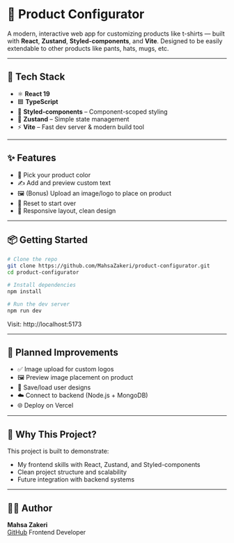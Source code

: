 # 🧵 Product Configurator

A modern, interactive web app for customizing products like t-shirts — built with **React**, **Zustand**, **Styled-components**, and **Vite**. Designed to be easily extendable to other products like pants, hats, mugs, etc.

---

## 🚀 Tech Stack

- ⚛️ **React 19**
- 🟦 **TypeScript**
- 🎨 **Styled-components** – Component-scoped styling
- 🧠 **Zustand** – Simple state management
- ⚡ **Vite** – Fast dev server & modern build tool

---

## ✨ Features

- 🎨 Pick your product color
- ✍️ Add and preview custom text
- 🖼️ (Bonus) Upload an image/logo to place on product
- 🧼 Reset to start over
- 📱 Responsive layout, clean design

---

## 📦 Getting Started

```bash
# Clone the repo
git clone https://github.com/MahsaZakeri/product-configurator.git
cd product-configurator

# Install dependencies
npm install

# Run the dev server
npm run dev
```

Visit: http://localhost:5173

---

## 🔮 Planned Improvements
- ✅ Image upload for custom logos
- 🖼️ Preview image placement on product
- 💾 Save/load user designs
- ☁️ Connect to backend (Node.js + MongoDB)
- 🌐 Deploy on Vercel

---

## 🧠 Why This Project?

This project is built to demonstrate:
- My frontend skills with React, Zustand, and Styled-components
- Clean project structure and scalability
- Future integration with backend systems

---

## 🧑‍💻 Author

**Mahsa Zakeri**  
[GitHub](https://github.com/MahsaZakeri)
Frontend Developer